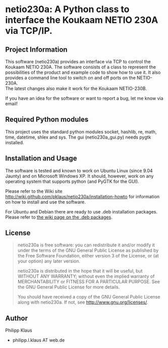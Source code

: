 # netio230a: A Python class to interface the Koukaam NETIO 230A via TCP/IP.

## Project Information

This software (netio230a) provides an interface via TCP to control the Koukaam
NETIO 230A. The software consists of a class to represent the possibilities of
the product and example code to show how to use it. It also provides a command
line tool to switch on and off ports on the NETIO-230A.  
The latest changes also make it work for the Koukaam NETIO-230B.

If you have an idea for the software or want to report a bug, let me know via
email!

## Required Python modules

This project uses the standard python modules socket, hashlib, re, math, time,
datetime, shlex and sys. The gui (netio230a_gui.py) needs pygtk installed.

## Installation and Usage

The software is tested and known to work on Ubuntu Linux (since 9.04 Jaunty) and
on Microsoft Windows XP. It should, however, work on any operating system that
supports python (and PyGTK for the GUI).

Please refer to the Wiki site
<http://wiki.github.com/pklaus/netio230a/installation-howto> for information on
how to install and use the software.

For Ubuntu and Debian there are ready to use .deb installation packages. Please
refer to [the wiki page on the .deb
packages](https://wiki.github.com/pklaus/netio230a/Debian-and-Ubuntu-packages-for-netio230a).

## License

> netio230a is free software: you can redistribute it and/or modify
> it under the terms of the GNU General Public License as published by
> the Free Software Foundation, either version 3 of the License, or
> (at your option) any later version.
> 
> netio230a is distributed in the hope that it will be useful,
> but WITHOUT ANY WARRANTY; without even the implied warranty of
> MERCHANTABILITY or FITNESS FOR A PARTICULAR PURPOSE.  See the
> GNU General Public License for more details.
> 
> You should have received a copy of the GNU General Public License
> along with netio230a.  If not, see <http://www.gnu.org/licenses/>.

## Author

Philipp Klaus 

* philipp.l.klaus AT web.de

